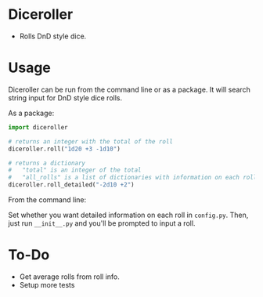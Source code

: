 # Diceroller

* Rolls DnD style dice. 

# Usage

Diceroller can be run from the command line or as a package. It will search string input for DnD style dice rolls. 

As a package:

```python
import diceroller

# returns an integer with the total of the roll
diceroller.roll("1d20 +3 -1d10")

# returns a dictionary
#   "total" is an integer of the total
#   "all_rolls" is a list of dictionaries with information on each roll
diceroller.roll_detailed("-2d10 +2")
```

From the command line:

Set whether you want detailed information on each roll in `config.py`. Then, just run `__init__.py` and you'll be prompted to input a roll.

# To-Do

* Get average rolls from roll info.
* Setup more tests